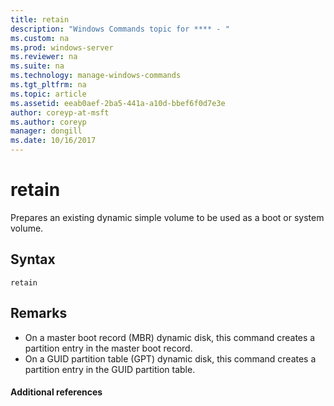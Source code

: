 ```yaml
---
title: retain
description: "Windows Commands topic for **** - "
ms.custom: na
ms.prod: windows-server
ms.reviewer: na
ms.suite: na
ms.technology: manage-windows-commands
ms.tgt_pltfrm: na
ms.topic: article
ms.assetid: eeab0aef-2ba5-441a-a10d-bbef6f0d7e3e
author: coreyp-at-msft
ms.author: coreyp
manager: dongill
ms.date: 10/16/2017
---
```


# retain



Prepares an existing dynamic simple volume to be used as a boot or system volume.

## Syntax

```
retain
```

## Remarks

-   On a master boot record (MBR) dynamic disk, this command creates a partition entry in the master boot record.
-   On a GUID partition table (GPT) dynamic disk, this command creates a partition entry in the GUID partition table.

#### Additional references

